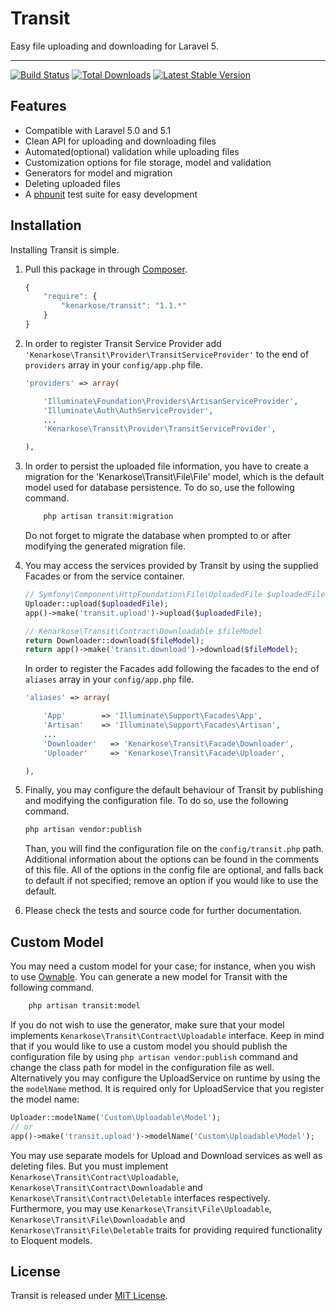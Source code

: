 # Transit
Easy file uploading and downloading for Laravel 5.

---
[![Build Status](https://travis-ci.org/kenarkose/Transit.svg?branch=master)](https://travis-ci.org/kenarkose/Transit)
[![Total Downloads](https://img.shields.io/packagist/dt/kenarkose/Transit.svg)](https://packagist.org/packages/kenarkose/Transit)
[![Latest Stable Version](http://img.shields.io/packagist/v/kenarkose/Transit.svg)](https://packagist.org/packages/kenarkose/Transit)

## Features
- Compatible with Laravel 5.0 and 5.1
- Clean API for uploading and downloading files
- Automated(optional) validation while uploading files
- Customization options for file storage, model and validation
- Generators for model and migration
- Deleting uploaded files
- A [phpunit](http://www.phpunit.de) test suite for easy development

## Installation
Installing Transit is simple.

1. Pull this package in through [Composer](https://getcomposer.org).

    ```js
    {
        "require": {
            "kenarkose/transit": "1.1.*"
        }
    }
    ```

2. In order to register Transit Service Provider add `'Kenarkose\Transit\Provider\TransitServiceProvider'` to the end of `providers` array in your `config/app.php` file.
    ```php
    'providers' => array(
    
        'Illuminate\Foundation\Providers\ArtisanServiceProvider',
        'Illuminate\Auth\AuthServiceProvider',
        ...
        'Kenarkose\Transit\Provider\TransitServiceProvider',
    
    ),
    ```
    
3. In order to persist the uploaded file information, you have to create a migration for the 'Kenarkose\Transit\File\File' model, which is the default model used for database persistence. To do so, use the following command.
    ```bash
        php artisan transit:migration
    ```
    Do not forget to migrate the database when prompted to or after modifying the generated migration file.

4. You may access the services provided by Transit by using the supplied Facades or from the service container.
    ```php
    // Symfony\Component\HttpFoundation\File\UploadedFile $uploadedFile
    Uploader::upload($uploadedFile);
    app()->make('transit.upload')->upload($uploadedFile);
    
    // Kenarkose\Transit\Contract\Downloadable $fileModel
    return Downloader::download($fileModel);
    return app()->make('transit.download')->download($fileModel);
    ```

    In order to register the Facades add following the facades to the end of `aliases` array in your `config/app.php` file.
    ```php
    'aliases' => array(
    
        'App'        => 'Illuminate\Support\Facades\App',
        'Artisan'    => 'Illuminate\Support\Facades\Artisan',
        ...
        'Downloader'   => 'Kenarkose\Transit\Facade\Downloader',
        'Uploader'     => 'Kenarkose\Transit\Facade\Uploader',
    
    ),
    ```

5. Finally, you may configure the default behaviour of Transit by publishing and modifying the configuration file. To do so, use the following command. 
    ```bash
    php artisan vendor:publish
    ```
    Than, you will find the configuration file on the `config/transit.php` path. Additional information about the options can be found in the comments of this file. All of the options in the config file are optional, and falls back to default if not specified; remove an option if you would like to use the default.

6. Please check the tests and source code for further documentation.

## Custom Model
You may need a custom model for your case; for instance, when you wish to use [Ownable](https://github.com/kenarkose/Ownable). You can generate a new model for Transit with the following command.
```bash
    php artisan transit:model
```
If you do not wish to use the generator, make sure that your model implements `Kenarkose\Transit\Contract\Uploadable` interface.
Keep in mind that if you would like to use a custom model you should publish the configuration file by using `php artisan vendor:publish` command and change the class path for model in the configuration file as well. Alternatively you may configure the UploadService on runtime by using the the `modelName` method. It is required only for UploadService that you register the model name:
```php
Uploader::modelName('Custom\Uploadable\Model');
// or
app()->make('transit.upload')->modelName('Custom\Uploadable\Model');
```
You may use separate models for Upload and Download services as well as deleting files.
But you must implement `Kenarkose\Transit\Contract\Uploadable`, `Kenarkose\Transit\Contract\Downloadable` and `Kenarkose\Transit\Contract\Deletable` interfaces respectively. Furthermore, you may use `Kenarkose\Transit\File\Uploadable`, `Kenarkose\Transit\File\Downloadable` and `Kenarkose\Transit\File\Deletable` traits for providing required functionality to Eloquent models.

## License
Transit is released under [MIT License](https://github.com/kenarkose/Files/blob/master/LICENSE).